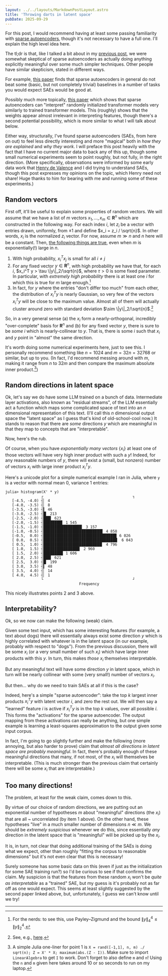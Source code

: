 ```yaml
---
layout: ../../layouts/MarkdownPostLayout.astro
title: 'Throwing darts in latent space'
pubDate: 2025-09-29
---
```


For this post, I would recommend having at least some passing familiarity with [sparse autoencoders](https://transformer-circuits.pub/2023/monosemantic-features), though it's not necessary to have a full one. I'll explain the high level idea here.

The tl;dr is that, like I talked a bit about in my [previous post](/posts/exponential-vectors/), we were somewhat skeptical of sparse autoencoders as actually doing anything explicitly meaningful over some much simpler techniques. Other people have similar skepticism, stated in different ways.

For example, [this paper](https://arxiv.org/pdf/2502.16681) finds that sparse autoencoders in general do not beat some (basic, but not completely trivial) baselines in a number of tasks you would expect SAEs would be good at. 

Possibly much more topically, [this paper](https://arxiv.org/abs/2501.17727) which shows that sparse autoencoders can "interpret" randomly initialized transformer models very similarly to trained transformer models. This (roughly) shows that the weights appear almost irrelevant in interpreting features, though there's a second potential possibility, which is more similar to what I will talk about below.

Either way, structurally, I've found sparse autoencoders (SAEs, from here on out) to feel less directly interesting and more "magical" both in _how they are explained_ and _why they work_. I will preface this post heavily with the fact that I have no current major data to back any of this up, though some small numerical experiments seem to point roughly, but not fully, in the right direction. (More specifically, observations were informed by some early data work that [Henry de Valence](https://x.com/hdevalence) and I did trying to understand SAEs, though this post expresses my opinions on the topic, which Henry need not share! Huge thanks to him for bearing with me and running some of these experiments.)

## Random vectors
First off, it'll be useful to explain some properties of random vectors. We will assume that we have a list of $m$ vectors $x_1, \dots, x_m \in \mathbf{R}^n$ which are constructed in the following way. For each index $i$, let $z_i$ be a vector with entries drawn, uniformly, from $\pm 1$ and define $x_i = z_i / \sqrt{n}$. In other words, $x_i$ is the normalized $z_i$ vector. For now, assume $m \gg n$ and $n$ here will be a constant. Then, [the following things are true](/posts/exponential-vectors/), even when $m$ is exponentially(!) large in $n$.

1. With high probability, $x_i^Tx_j$ is small for all $i \ne j$
2. For any fixed vector $y \in \mathbf{R}^n$, with high probability we have that, for each $i$, $x_i^T y > \tau \|y\|_2/\sqrt{n}$, where $\tau > 0$ is some fixed parameter. In particular, with _extremely high probability_ there is at least one $i$ for which this is true for $m$ large enough.[^2]
3. In fact, for $y$ where the entries "don't differ too much" from each other, the distribution of $x_i^Ty$ is nearly Gaussian, so very few of the vectors $x_i^Ty$ will be close to the maximum value. Almost all of them will actually cluster around zero with standard deviation $\sim \|y\|_2/\sqrt{n}$.[^3]

So, in a very general sense (a) the $x_i$ form a nearly-orthogonal, incredibly "over-complete" basis for $\mathbf{R}^n$ and (b) for any fixed vector $y$, there is sure to be _some_ $i$ which is nearly-collinear to $y$. That is, there is some $i$ such that $x_i$ and $y$ point in "almost" the same direction.

It's worth doing some numerical experiments here, just to see this. I personally recommend something like $n = 1024$ and $m = 32n = 32768$ or similar, but up to you. (In fact, I'd recommend messing around with $m$, making it range from $n$ to $32m$ and then compare the maximum absolute inner product.[^1])

## Random directions in latent space
Ok, let's say we do have some LLM trained on a bunch of data. Intermediate layer activations, also known as "residual streams", of the LLM essentially act a function which maps some complicated space of text into an $n$ dimensional representation of this text. (I'll call this $n$ dimensional output space the "latent space" as I guess that's kind of old-school-cool now.) It stands to reason that there are _some_ directions $y$ which are meaningful in that they map to concepts that are "interpretable".

Now, here's the rub.

Of course, when you have _exponentially many vectors_ $\{x_i\}$ at least one of those vectors will have very high inner product with such a $y$! Indeed, for any reasonable numbers of $y$, there will exist a (small, but nonzero) number of vectors $x_i$ with large inner product $x_i^T y$.

Here's a unicode plot for a simple numerical example I ran in Julia, where `y` is a vector with normal mean 0, variance 1 entries:
```
julia> histogram(X' * y)
                ┌                                        ┐ 
   [-4.5, -4.0) ┤▏ 4                                       
   [-4.0, -3.5) ┤▏ 8                                       
   [-3.5, -3.0) ┤▍ 46                                      
   [-3.0, -2.5) ┤█▎ 213                                    
   [-2.5, -2.0) ┤███▍ 623                                  
   [-2.0, -1.5) ┤████████▌ 1 545                           
   [-1.5, -1.0) ┤█████████████████▎ 3 157                  
   [-1.0, -0.5) ┤██████████████████████████▌ 4 858         
   [-0.5,  0.0) ┤████████████████████████████████▊ 6 026   
   [ 0.0,  0.5) ┤█████████████████████████████████  6 043  
   [ 0.5,  1.0) ┤██████████████████████████▎ 4 796         
   [ 1.0,  1.5) ┤████████████████▎ 2 960                   
   [ 1.5,  2.0) ┤████████▊ 1 606                           
   [ 2.0,  2.5) ┤███▍ 621                                  
   [ 2.5,  3.0) ┤█▎ 199                                    
   [ 3.0,  3.5) ┤▍ 48                                      
   [ 3.5,  4.0) ┤▏ 14                                      
   [ 4.0,  4.5) ┤▏ 1                                       
                └                                        ┘ 
                                 Frequency   
```
This nicely illustrates points 2 and 3 above.

## Interpretability?
Ok, so we now can make the following (weak) claim.

Given some text input, which has some interesting features (for example, a text about dogs) there will essentially always exist some direction $y$ which is highly correlated with whatever is in the latent space (in our example, probably with respect to "dogs"). From the previous discussion, there will be some $x_i$ (or a very small number of such $x_i$) which have large inner products with this $y$. In turn, this makes _those_ $x_i$ themselves interpretable.

But any meaningful text will have some direction $y$ in latent space, which in turn will be nearly collinear with some (very small!) number of vectors $x_i$.

But then... why do we need to train SAEs at all if this is the case?

Indeed, here's a simple "sparse autoencoder": take the top $k$ largest inner products $x_i^Ty$ with latent vector $i$, and zero the rest out. We will then say a "learned" feature $i$ is active if $x_i^Ty$ is in the top $k$ values, over all possible $i$. This forms the "activations" for the sparse autoencoder. The output mapping from these activations can really be anything, but one simple example is learning a least-squares approximation to the output given some input corpus.

In fact, I'm going to go slightly further and make the following (more annoying, but also harder to prove) claim that _almost all directions in latent space are probably meaningful_. In fact, there's probably enough of these meaningful directions that many, if not most, of the $x_i$ will themselves be interpretable. (This is much stronger than the previous claim that certainly there will be some $x_i$ that are interpretable.)

## Too many directions!
The problem, at least for the weak claim, comes down to this.

By virtue of our choice of random directions, we are putting out an exponential number of hypotheses $m$ about "meaningful" directions (the $x_i$) that are all ~ uncorrelated (by item 1 above). On the other hand, these hypotheses "live" in a much smaller number of dimensions $n \ll m$. We should be _extremely suspicious_ whenever we do this, since essentially _any_ direction in the latent space that is "meaningful" will be picked up by the $x_i$.

It is, in turn, not clear that doing additional training of the SAEs is doing what we expect, other than roughly "fitting the corpus to reasonable dimensions" but it's not even clear that this is necessary!

Surely someone has some basic data on this (even if just as the initialization for some SAE training run?) so I'd be curious to see if that confirms the claim. My suspicion is that the features from these random $x_i$ won't be _quite as interpretable_ as a "trained" SAE, but my guess is it's probably not as far off as one would expect. This seems at least slightly suggested by the second paper linked above, but, unfortunately, I guess we can't know until we try!

---

[^1]: A simple Julia one-liner for point 1 is `X = rand([-1,1], n, m) ./ sqrt(n); Z = X' * X; maximum(abs.(Z - I))`. Make sure to import `LinearAlgebra` to get `I` to work. Don't forget to also define `m` and `n`! Using the `n` and `m` given here takes around 10 or so seconds to run on my laptop.

[^2]: For the nerds: to see this, use Payley–Zigmund and the bound $\|y\|_4^4 \le \|y\|_2^4$.

[^3]: See, e.g., [here](https://en.wikipedia.org/wiki/Berry–Esseen_theorem#Non-uniform_bounds).
